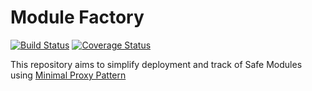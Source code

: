 # Module Factory
[![Build Status](https://github.com/gnosis/module-factory/actions/workflows/ci.yml/badge.svg)](https://github.com/gnosis/module-factory/actions)
[![Coverage Status](https://coveralls.io/repos/github/gnosis/module-factory/badge.svg?branch=master)](https://coveralls.io/github/gnosis/module-factory?branch=master)

This repository aims to simplify deployment and track of Safe Modules using [Minimal Proxy Pattern](https://eips.ethereum.org/EIPS/eip-1167)

